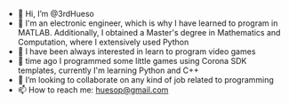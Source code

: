 - 👋 Hi, I’m @3rdHueso
- 📖 I'm an electronic engineer, which is why I have learned to program in MATLAB. Additionally, I obtained a Master's degree in Mathematics and Computation, where I extensively used Python
- 👀 I have been always interested in learn to program video games
- 🌱 time ago I programmed some little games using Corona SDK templates, currently I'm learning Python and C++
- 💞️ I’m looking to collaborate on any kind of job related to programming
- 📫 How to reach me: huesop@gmail.com

<!---
3rdHueso/3rdHueso is a ✨ special ✨ repository because its `README.md` (this file) appears on your GitHub profile.
You can click the Preview link to take a look at your changes.
--->
